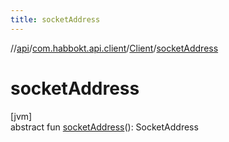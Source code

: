```yaml
---
title: socketAddress
---
```

//[api](../../../index.html)/[com.habbokt.api.client](../index.html)/[Client](index.html)/[socketAddress](socket-address.html)



# socketAddress



[jvm]\
abstract fun [socketAddress](socket-address.html)(): SocketAddress




